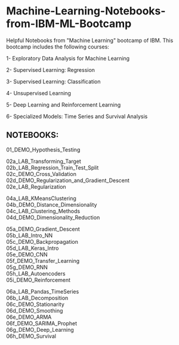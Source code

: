 # Machine-Learning-Notebooks-from-IBM-ML-Bootcamp

Helpful Notebooks from "Machine Learning" bootcamp of IBM. This bootcamp includes the following courses:   

1- Exploratory Data Analysis for Machine Learning

2- Supervised Learning: Regression

3- Supervised Learning: Classification

4- Unsupervised Learning

5- Deep Learning and Reinforcement Learning

6- Specialized Models: Time Series and Survival Analysis 




## NOTEBOOKS:

01_DEMO_Hypothesis_Testing   

02a_LAB_Transforming_Target   
02b_LAB_Regression_Train_Test_Split   
02c_DEMO_Cross_Validation   
02d_DEMO_Regularization_and_Gradient_Descent   
02e_LAB_Regularization  

04a_LAB_KMeansClustering        
04b_DEMO_Distance_Dimensionality        
04c_LAB_Clustering_Methods     
04d_DEMO_Dimensionality_Reduction   
   
05a_DEMO_Gradient_Descent   
05b_LAB_Intro_NN    
05c_DEMO_Backpropagation    
05d_LAB_Keras_Intro    
05e_DEMO_CNN  
05f_DEMO_Transfer_Learning    
05g_DEMO_RNN   
05h_LAB_Autoencoders   
05i_DEMO_Reinforcement    

06a_LAB_Pandas_TimeSeries   
06b_LAB_Decomposition    
06c_DEMO_Stationarity    
06d_DEMO_Smoothing   
06e_DEMO_ARMA   
06f_DEMO_SARIMA_Prophet   
06g_DEMO_Deep_Learning   
06h_DEMO_Survival   
